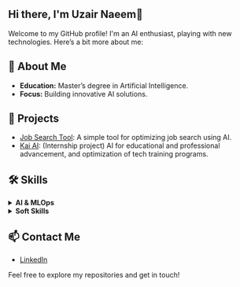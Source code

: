 ## Hi there, I'm Uzair Naeem👋

Welcome to my GitHub profile! I'm an AI enthusiast, playing with new technologies.
Here’s a bit more about me:

## 🌟 About Me
- **Education:** Master’s degree in Artificial Intelligence.
- **Focus:** Building innovative AI solutions.

## 🚀 Projects
- [Job Search Tool](https://github.com/uzairnaeem015/JobSearchAI): A simple tool for optimizing job search using AI.
- [Kai AI](https://github.com/radicalxdev/kai-ai-backend): (Internship project) AI for educational and professional advancement, and optimization of tech training programs.  

## 🛠 Skills
<details>
  <summary><strong>AI & MLOps</strong></summary>
  <ul>
    <li><strong>Languages & Frameworks:</strong></li>
      <ul>
        <li>Python, PyTorch, TensorFlow</li>
        <li>scikit-learn, pandas, numpy</li>
        <li>LangChain, FastAPI, Streamlit</li>
        <li>JavaScript, React, Tailwind CSS</li>
        <li>SQL, RDBMS, NoSQL (MongoDB, Cassandra)</li>
      </ul>
    <li><strong>Tools & Technologies:</strong></li>
      <ul>
        <li>Google Gemini, OpenAI APIs, Hugging Face</li>
        <li>Model Deployment: Docker, Kubernetes</li>
        <li>Cloud Platforms: Azure ML, AWS SageMaker</li>
        <li>Experimentation: MLflow, TensorBoard</li>
        <li>Data Engineering: Hadoop, Spark, Apache Airflow</li>
        <li>Versioning: Git, DVC</li>
        <li>Monitoring: Prometheus, Grafana</li>
      </ul>
  </ul>
</details>

<details>
  <summary><strong>Soft Skills</strong></summary>
  <ul>
    <li>Troubleshooting Issues</li>
    <li>Communication</li>
    <li>Teamwork</li>
    <li>Unit Testing</li>
  </ul>
</details>

## 📫 Contact Me
- [LinkedIn](https://www.linkedin.com/in/uzair-naeem/)


Feel free to explore my repositories and get in touch!


<!--
**uzairnaeem015/uzairnaeem015** is a ✨ _special_ ✨ repository because its `README.md` (this file) appears on your GitHub profile.

Here are some ideas to get you started:

- 🔭 I’m currently working on ...
- 🌱 I’m currently learning ...
- 👯 I’m looking to collaborate on ...
- 🤔 I’m looking for help with ...
- 💬 Ask me about ...
- 📫 How to reach me: ...
- 😄 Pronouns: ...
- ⚡ Fun fact: ...
-->
